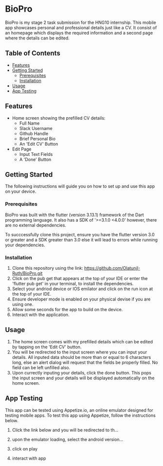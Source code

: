 # BioPro

BioPro is my stage 2 task submission for the HNG10 internship. This mobile app showcases personal and professional details just like a CV. It consist of an homepage which displays the required information and a second page where the details can be edited.

## Table of Contents

- [Features](#features)
- [Getting Started](#getting-started)
  - [Prerequisites](#prerequisites)
  - [Installation](#installation)
- [Usage](#usage)
- [App Testing](#testing)

## Features

- Home screen showing the prefilled CV details:
  * Full Name
  * Slack Username
  * Github Handle
  * Brief Personal Bio
  * An 'Edit CV' Button
- Edit Page
  * Input Text Fields
  * A 'Done' Button
    

## Getting Started

The following instructions will guide you on how to set up and use this app on your device.

### Prerequisites

BioPro was built with the flutter (version 3.13.1) framework of the Dart programming language. It also has a SDK of '>=3.1.0 <4.0.0' however, there are no external dependencies. 

To succcessfully clone this project, ensure you have the flutter version 3.0 or greater and a SDK greater than 3.0 else it will lead to errors while running your dependencies.

### Installation

1. Clone this repository using the link:
   https://github.com/OlatunjI-Ruth/BioPro.git
2. Click on the pub get that appears at the top of your IDE or enter the 'flutter pub get' in your terminal, to install the dependencies.
3. Select your andriod device or IOS emilator and click on the run icon at the top of your IDE.
4. Ensure developer mode is enabled on your physical devise if you are using one.
5. Allow some seconds for the app to build on the device.
6. Interact with the application.

## Usage

1. The home screen comes with my prefilled details which can be edited by tapping on the 'Edit CV' button.
2. You will be redirected to the input screen where you can input your details. All inputed data should be more than or equal to 6 characters long, else an alert dialog will request that the fields be properly filled. No field can be left unfilled also.
3. Upon currectly inputing your details, click the done button. This pops the input screen and your details will be displayed automatically on the home screen.

## App Testing

This app can be tested using Appetize.io, an online emulator designed for testing mobile apps. To test this app using Appetize, follow the instructions below.

1. Click the link below and you will be redirected to th...
   
2. upon the emulator loading, select the android version...
   
3. click on play
   
4. interact with app 


